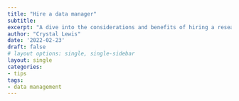 ```yaml
---
title: "Hire a data manager"
subtitle:
excerpt: "A dive into the considerations and benefits of hiring a research data manager"
author: "Crystal Lewis"
date: '2022-02-23'
draft: false
# layout options: single, single-sidebar
layout: single
categories:
- tips
tags:
- data management
---
```








